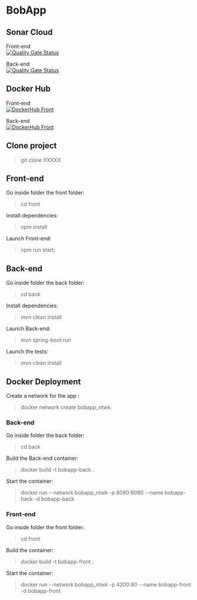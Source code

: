 # BobApp

## Sonar Cloud
Front-end  
[![Quality Gate Status](https://sonarcloud.io/api/project_badges/measure?project=codebygaetan_BobApp_front&metric=alert_status)](https://sonarcloud.io/summary/new_code?id=codebygaetan_BobApp_front)

Back-end  
[![Quality Gate Status](https://sonarcloud.io/api/project_badges/measure?project=codebygaetan_BobApp_back&metric=alert_status)](https://sonarcloud.io/summary/new_code?id=codebygaetan_BobApp_back)

## Docker Hub
Front-end  
[![DockerHub Front](https://img.shields.io/badge/dockerhub-bobappfront-blue.svg?logo=Docker)](https://hub.docker.com/repository/docker/codebygaetan/bobapp-front/general)

Back-end  
[![DockerHub Front](https://img.shields.io/badge/dockerhub-bobappback-blue.svg?logo=Docker)](https://hub.docker.com/repository/docker/codebygaetan/bobapp-back/general)

## Clone project

> git clone XXXXX

## Front-end

Go inside folder the front folder:

> cd front

Install dependencies:

> npm install

Launch Front-end:

> npm run start;

## Back-end

Go inside folder the back folder:

> cd back

Install dependencies:

> mvn clean install

Launch Back-end:

>  mvn spring-boot:run

Launch the tests:

> mvn clean install


## Docker Deployment

Create a network for the app :

> docker network create bobapp_ntwk

### Back-end

Go inside folder the back folder:

> cd back

Build the Back-end container:

> docker build -t bobapp-back .

Start the container:

> docker run --network bobapp_ntwk -p 8080:8080 --name bobapp-back -d bobapp-back

### Front-end

Go inside folder the front folder:

> cd front

Build the container:

> docker build -t bobapp-front .

Start the container:

> docker run --network bobapp_ntwk -p 4200:80 --name bobapp-front -d bobapp-front